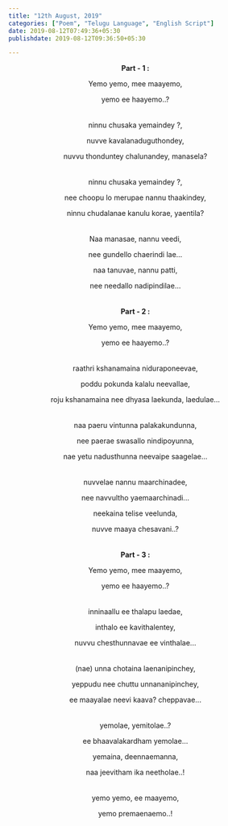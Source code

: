 ```yaml
---
title: "12th August, 2019"
categories: ["Poem", "Telugu Language", "English Script"]
date: 2019-08-12T07:49:36+05:30
publishdate: 2019-08-12T09:36:50+05:30

---
```


<center>

**Part - 1 :**

Yemo yemo, mee maayemo,

yemo ee haayemo..?
<br>
<br>
<br>
ninnu chusaka yemaindey ?,

nuvve kavalanaduguthondey,

nuvvu thonduntey chalunandey, manasela?
<br>
<br>
<br>
ninnu chusaka yemaindey ?,

nee choopu lo merupae nannu thaakindey,

ninnu chudalanae kanulu korae, yaentila?
<br>
<br>
<br>
Naa manasae, nannu veedi,

nee gundello chaerindi lae...

naa tanuvae, nannu patti,

nee needallo nadipindilae...
<br>
<br>
<br>
**Part - 2 :**

Yemo yemo, mee maayemo,

yemo ee haayemo..?
<br>
<br>
<br>
raathri kshanamaina niduraponeevae,

poddu pokunda kalalu neevallae,

roju kshanamaina nee dhyasa laekunda, laedulae...
<br>
<br>
<br>
naa paeru vintunna palakakundunna,

nee paerae swasallo nindipoyunna,

nae yetu nadusthunna neevaipe saagelae...
<br>
<br>
<br>
nuvvelae nannu maarchinadee,

nee navvultho yaemaarchinadi...

neekaina telise veelunda,

nuvve maaya chesavani..?
<br>
<br>
<br>
**Part - 3 :**

Yemo yemo, mee maayemo,

yemo ee haayemo..?
<br>
<br>
<br>
inninaallu ee thalapu laedae,

inthalo ee kavithalentey,

nuvvu chesthunnavae ee vinthalae...
<br>
<br>
<br>
(nae) unna chotaina laenanipinchey,

yeppudu nee chuttu unnananipinchey,

ee maayalae neevi kaava? cheppavae...
<br>
<br>
<br>
yemolae, yemitolae..?

ee bhaavalakardham yemolae...

yemaina, deennaemanna,

naa jeevitham ika neetholae..!
<br>
<br>
<br>
yemo yemo, ee maayemo,

yemo premaenaemo..!

</center>
